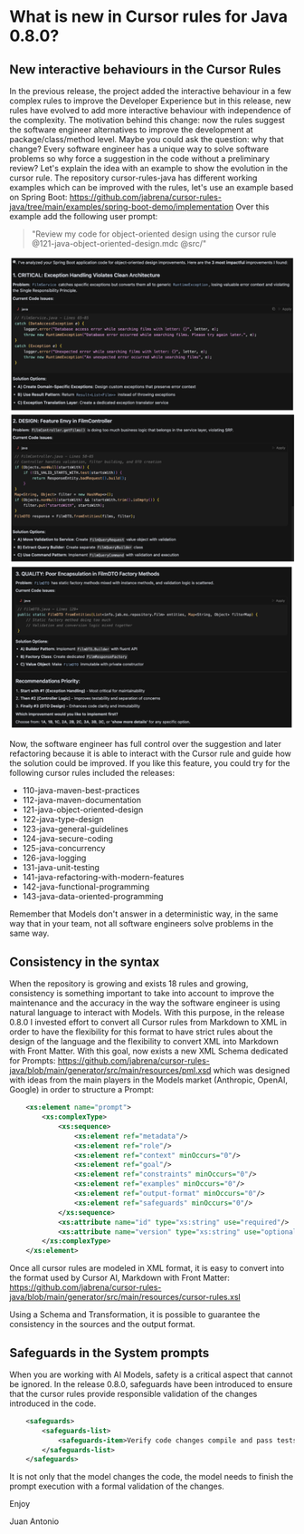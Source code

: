 # What is new in Cursor rules for Java 0.8.0?

## New interactive behaviours in the Cursor Rules

In the previous release, the project added the interactive behaviour in a few complex rules to improve the Developer Experience but in this release, new rules have evolved to add more interactive behaviour with independence of the complexity. The motivation behind this change: now the rules suggest the software engineer alternatives to improve the development at package/class/method level. Maybe you could ask the question: why that change? Every software engineer has a unique way to solve software problems so why force a suggestion in the code without a preliminary review? Let's explain the idea with an example to show the evolution in the cursor rule. The repository cursor-rules-java has different working examples which can be improved with the rules, let's use an example based on Spring Boot: https://github.com/jabrena/cursor-rules-java/tree/main/examples/spring-boot-demo/implementation
Over this example add the following user prompt:

> "Review my code for object-oriented design using the cursor rule @121-java-object-oriented-design.mdc @src/"

![](0.8.0-1.png)
![](0.8.0-2.png)
![](0.8.0-3.png)

Now, the software engineer has full control over the suggestion and later refactoring because it is able to interact with the Cursor rule and guide how the solution could be improved. If you like this feature, you could try for the following cursor rules included the releases:

- 110-java-maven-best-practices
- 112-java-maven-documentation
- 121-java-object-oriented-design
- 122-java-type-design
- 123-java-general-guidelines
- 124-java-secure-coding
- 125-java-concurrency
- 126-java-logging
- 131-java-unit-testing
- 141-java-refactoring-with-modern-features
- 142-java-functional-programming
- 143-java-data-oriented-programming

Remember that Models don't answer in a deterministic way, in the same way that in your team, not all software engineers solve problems in the same way.

## Consistency in the syntax

When the repository is growing and exists 18 rules and growing, consistency is something important to take into account to improve the maintenance and the accuracy in the way the software engineer is using natural language to interact with Models. With this purpose, in the release 0.8.0 I invested effort to convert all Cursor rules from Markdown to XML in order to have the flexibility for this format to have strict rules about the design of the language and the flexibility to convert XML into Markdown with Front Matter. With this goal, now exists a new XML Schema dedicated for Prompts: https://github.com/jabrena/cursor-rules-java/blob/main/generator/src/main/resources/pml.xsd which was designed with ideas from the main players in the Models market (Anthropic, OpenAI, Google) in order to structure a Prompt:

```xml
    <xs:element name="prompt">
        <xs:complexType>
            <xs:sequence>
                <xs:element ref="metadata"/>
                <xs:element ref="role"/>
                <xs:element ref="context" minOccurs="0"/>
                <xs:element ref="goal"/>
                <xs:element ref="constraints" minOccurs="0"/>
                <xs:element ref="examples" minOccurs="0"/>
                <xs:element ref="output-format" minOccurs="0"/>
                <xs:element ref="safeguards" minOccurs="0"/>
            </xs:sequence>
            <xs:attribute name="id" type="xs:string" use="required"/>
            <xs:attribute name="version" type="xs:string" use="optional"/>
        </xs:complexType>
    </xs:element>
```

Once all cursor rules are modeled in XML format, it is easy to convert into the format used by Cursor AI, Markdown with Front Matter: https://github.com/jabrena/cursor-rules-java/blob/main/generator/src/main/resources/cursor-rules.xsl

Using a Schema and Transformation, it is possible to guarantee the consistency in the sources and the output format.

## Safeguards in the System prompts

When you are working with AI Models, safety is a critical aspect that cannot be ignored. In the release 0.8.0, safeguards have been introduced to ensure that the cursor rules provide responsible validation of the changes introduced in the code.

```xml
    <safeguards>
        <safeguards-list>
            <safeguards-item>Verify code changes compile and pass tests: `mvn clean verify` or `./mvnw clean verify`</safeguards-item>
        </safeguards-list>
    </safeguards>
```

It is not only that the model changes the code, the model needs to finish the prompt execution with a formal validation of the changes.

Enjoy

Juan Antonio
